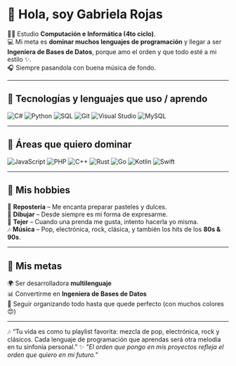 # 🌸 Hola, soy Gabriela Rojas  

🙋‍♀️ Estudio **Computación e Informática (4to ciclo)**.  
💻 Mi meta es **dominar muchos lenguajes de programación** y llegar a ser  
**Ingeniera de Bases de Datos**, porque amo el orden y que todo esté a mi estilo ✨.  
🎧 Siempre pasandola con buena música de fondo.  

---

## 🚀 Tecnologías y lenguajes que uso / aprendo  

![C#](https://img.shields.io/badge/C%23-239120?style=for-the-badge&logo=c-sharp&logoColor=white)  ![Python](https://img.shields.io/badge/Python-3776AB?style=for-the-badge&logo=python&logoColor=white)  ![SQL](https://img.shields.io/badge/SQL-336791?style=for-the-badge&logo=postgresql&logoColor=white)  ![Git](https://img.shields.io/badge/Git-F05032?style=for-the-badge&logo=git&logoColor=white)  ![Visual Studio](https://img.shields.io/badge/Visual%20Studio-5C2D91?style=for-the-badge&logo=visual-studio&logoColor=white)  ![MySQL](https://img.shields.io/badge/MySQL-4479A1?style=for-the-badge&logo=mysql&logoColor=white)  

---

## 🌱 Áreas que quiero dominar  

![JavaScript](https://img.shields.io/badge/JavaScript-F7DF1E?style=for-the-badge&logo=javascript&logoColor=black)  ![PHP](https://img.shields.io/badge/PHP-777BB4?style=for-the-badge&logo=php&logoColor=white)  ![C++](https://img.shields.io/badge/C++-00599C?style=for-the-badge&logo=cplusplus&logoColor=white)  ![Rust](https://img.shields.io/badge/Rust-000000?style=for-the-badge&logo=rust&logoColor=white)  ![Go](https://img.shields.io/badge/Go-00ADD8?style=for-the-badge&logo=go&logoColor=white)  ![Kotlin](https://img.shields.io/badge/Kotlin-0095D5?style=for-the-badge&logo=kotlin&logoColor=white)  ![Swift](https://img.shields.io/badge/Swift-FA7343?style=for-the-badge&logo=swift&logoColor=white)  

---

## 🎨 Mis hobbies  

🍰 **Repostería** – Me encanta preparar pasteles y dulces.  
🎨 **Dibujar** – Desde siempre es mi forma de expresarme.  
🧶 **Tejer** – Cuando una prenda me gusta, intento hacerla yo misma.  
🎶 **Música** – Pop, electrónica, rock, clásica, y también los hits de los **80s & 90s**.  

---

## 🎯 Mis metas  

🌍 Ser desarrolladora **multilenguaje**  
📊 Convertirme en **Ingeniera de Bases de Datos**  
🌈 Seguir organizando todo hasta que quede perfecto (con muchos colores 😍)  

---
🎶 “Tu vida es como tu playlist favorita: mezcla de pop, electrónica, rock y clásicos. Cada lenguaje de programación que aprendas será otra melodía en tu sinfonía personal.”
✨ *"El orden que pongo en mis proyectos refleja el orden que quiero en mi futuro."*  
